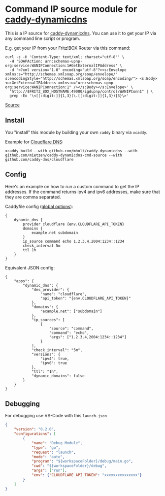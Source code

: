 Command IP source module for [caddy-dynamicdns](https://github.com/mholt/caddy-dynamicdns)
=========================

This is a IP source for [caddy-dynamicdns](https://github.com/mholt/caddy-dynamicdns). You can use it to get your IP via any command line script or program.

E.g. get your IP from your Fritz!BOX Router via this command:

```Shell
curl -s -H 'Content-Type: text/xml; charset="utf-8"' \
  -H 'SOAPAction: urn:schemas-upnp-org:service:WANIPConnection:1#GetExternalIPAddress' \
  -d '<?xml version="1.0" encoding="utf-8"?><s:Envelope xmlns:s="http://schemas.xmlsoap.org/soap/envelope/" s:encodingStyle="http://schemas.xmlsoap.org/soap/encoding/"> <s:Body> <u:GetExternalIPAddress xmlns:u="urn:schemas-upnp-org:service:WANIPConnection:1" /></s:Body></s:Envelope>' \
  "http://$FRITZ_BOX_HOSTNAME:49000/igdupnp/control/WANIPConn1" | \
  grep -Eo '\<[[:digit:]]{1,3}(\.[[:digit:]]{1,3}){3}\>'
```
[Source](https://github.com/ddclient/ddclient/blob/4458cceb1b29b4b85fbe4f38f3381a6621048d00/sample-get-ip-from-fritzbox)

## Install

You "install" this module by building your own `caddy` binary via `xcaddy`.

Example for [Cloudflare DNS](https://github.com/caddy-dns/cloudflare):

```Shell
xcaddy build --with github.com/mholt/caddy-dynamicdns --with github.com/mietzen/caddy-dynamicdns-cmd-source --with github.com/caddy-dns/cloudflare 
```

## Config

Here's an example on how to run a custom command to get the IP addresses. If the command returns ipv4 and ipv6 addresses, make sure that they are comma separated.

Caddyfile config ([global options](https://caddyserver.com/docs/caddyfile/options)):

```
{
	dynamic_dns {
		provider cloudflare {env.CLOUDFLARE_API_TOKEN}
		domains {
			example.net subdomain
		}
        ip_source command echo 1.2.3.4,2004:1234::1234
        check_interval 5m
        ttl 1h
	}
}
```

Equivalent JSON config:

```jsonc
{
	"apps": {
		"dynamic_dns": {
			"dns_provider": {
				"name": "cloudflare",
				"api_token": "{env.CLOUDFLARE_API_TOKEN}"
			},
			"domains": {
				"example.net": ["subdomain"]
			},
			"ip_sources": [
				{
					"source": "command",
					"command": "echo",
					"args": ["1.2.3.4,2004:1234::1234"]
				}
			],
			"check_interval": "5m",
			"versions": {
				"ipv4": true,
				"ipv6": true
			},
			"ttl": "1h",
			"dynamic_domains": false
		}
	}
}
```

## Debugging

For debugging use VS-Code with this `launch.json`

```json
{
    "version": "0.2.0",
    "configurations": [
        {
            "name": "Debug Module",
            "type": "go",
            "request": "launch",
            "mode": "auto",
            "program": "${workspaceFolder}/debug/main.go",
            "cwd": "${workspaceFolder}/debug",
            "args": ["run"],
            "env": {"CLOUDFLARE_API_TOKEN": "xxxxxxxxxxxxxxx"}
        }
    ]
}
```
